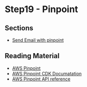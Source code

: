 # Step19 - Pinpoint

## Sections

- [Send Email with pinpoint](./step_00_send_email)

## Reading Material

- [AWS Pinpoint](https://aws.amazon.com/pinpoint/)
- [AWS Pinpoint CDK Documatation](https://docs.aws.amazon.com/cdk/api/v1/docs/aws-pinpoint-readme.html)
- [AWS Pinpoint API reference](https://docs.aws.amazon.com/pinpoint/latest/apireference/welcome.html)
